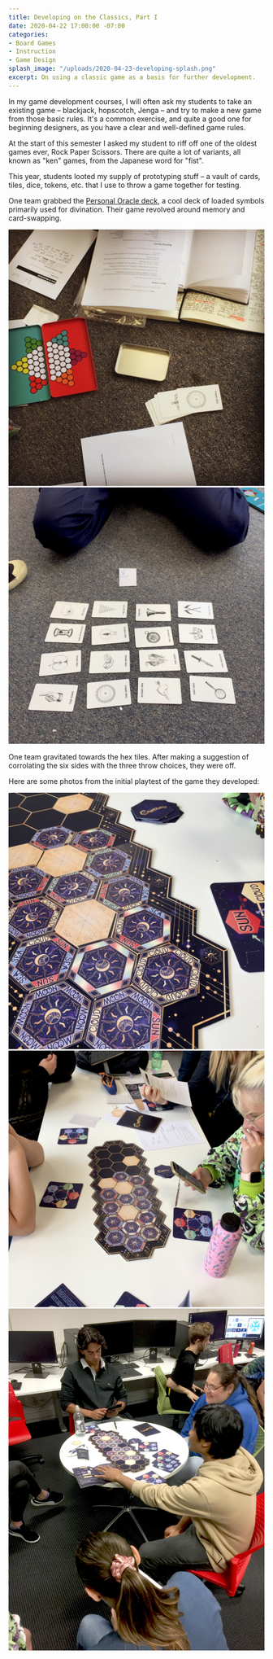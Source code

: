 ```yaml
---
title: Developing on the Classics, Part I
date: 2020-04-22 17:00:00 -07:00
categories:
- Board Games
- Instruction
- Game Design
splash_image: "/uploads/2020-04-23-developing-splash.png"
excerpt: On using a classic game as a basis for further development.
---
```


In my game development courses, I will often ask my students to take an existing game – blackjack, hopscotch, Jenga – and try to make a new game from those basic rules. It's a common exercise, and quite a good one for beginning designers, as you have a clear and well-defined game rules.

At the start of this semester I asked my student to riff off one of the oldest games ever, Rock Paper Scissors. There are quite a lot of variants, all known as "ken" games, from the Japanese word for "fist".

This year, students looted my supply of prototyping stuff – a vault of cards, tiles, dice, tokens, etc. that I use to throw a game together for testing.

One team grabbed the [Personal Oracle deck](https://www.etsy.com/nz/listing/246344842/the-personal-oracle), a cool deck of loaded symbols primarily used for divination. Their game revolved around memory and card-swapping.

![](/uploads/2020-04-23-developing-05.jpg)![](/uploads/2020-04-23-developing-04.jpg)

One team gravitated towards the hex tiles. After making a suggestion of corrolating the six sides with the three throw choices, they were off.

Here are some photos from the initial playtest of the game they developed:

![](/uploads/2020-04-23-developing-01.jpg)![](/uploads/2020-04-23-developing-02.jpg)![](/uploads/2020-04-23-developing-03.jpg)